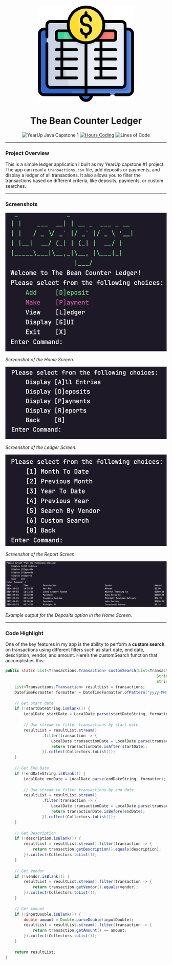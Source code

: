 <p align="center">
  <img src="src/main/resources/images/icon.png" alt="Logo" width="300"/>
</p>

<center>

# The Bean Counter Ledger

![YearUp Java Capstone 1](https://img.shields.io/badge/YearUp%20Java%20Capstone%201-blueviolet?style=for-the-badge)
[![Hours Coding](https://wakatime.com/badge/user/018d6ba0-92b9-4fd1-bdc3-7c0f7b3f179c/project/ccdc5d8d-c55f-47ce-a283-1df113eefa3a.svg?style=for-the-badge)](https://wakatime.com/badge/user/018d6ba0-92b9-4fd1-bdc3-7c0f7b3f179c/project/ccdc5d8d-c55f-47ce-a283-1df113eefa3a)
![Lines of Code](https://img.shields.io/badge/lines_of_code-1k-brightgreen?style=for-the-badge)

</center>

---

### Project Overview

This is a simple ledger application I built as my YearUp capstone #1 project. 
The app can read a `transactions.csv` file, add deposits or payments, and display a ledger of all transactions. 
It also allows you to filter the transactions based on different criteria, like deposits, payments, or custom searches.

---

### Screenshots
![Home Screen](src/main/resources/images/HomeScreen.png)


*Screenshot of the Home Screen.*

![Ledger Screen](src/main/resources/images/LedgerScreen.png)


*Screenshot of the Ledger Screen.*

![Report Screen](src/main/resources/images/ReportScreen.png)


*Screenshot of the Report Screen.*

![Example Output](src/main/resources/images/outputExample.png)


*Example output for the Deposits option in the Home Screen.*

---

### Code Highlight

One of the key features in my app is the ability to perform a **custom search** on transactions using different filters 
such as start date, end date, description, vendor, and amount. Here’s the customSearch function that accomplishes this:

```java
public static List<Transactions.Transaction> customSearch(List<Transactions.Transaction> transactions,
                                                                  String startDateString, String endDateString,
                                                                  String description, String vendor, String inputDouble) {
    List<Transactions.Transaction> resultList = transactions;
    DateTimeFormatter formatter = DateTimeFormatter.ofPattern("yyyy-MM-dd");

    // Get Start date
    if (!startDateString.isBlank()) {
        LocalDate startDate = LocalDate.parse(startDateString, formatter);

        // Use stream to filter transactions by start date
        resultList = resultList.stream()
                .filter(transaction -> {
                    LocalDate transactionDate = LocalDate.parse(transaction.getDate(), formatter);
                    return transactionDate.isAfter(startDate);
                }).collect(Collectors.toList());
    }

    // Get End Date
    if (!endDateString.isBlank()) {
        LocalDate endDate = LocalDate.parse(endDateString, formatter);

        // Use stream to filter transactions by end date
        resultList = resultList.stream()
                .filter(transaction -> {
                    LocalDate transactionDate = LocalDate.parse(transaction.getDate(), formatter);
                    return transactionDate.isBefore(endDate);
                }).collect(Collectors.toList());
    }

    // Get Description
    if (!description.isBlank()) {
        resultList = resultList.stream().filter(transaction -> {
            return transaction.getDescription().equals(description);
        }).collect(Collectors.toList());
    }

    // Get Vendor
    if (!vendor.isBlank()) {
        resultList = resultList.stream().filter(transaction -> {
            return transaction.getVendor().equals(vendor);
        }).collect(Collectors.toList());
    }

    // Get Amount
    if (!inputDouble.isBlank()) {
        double amount = Double.parseDouble(inputDouble);
        resultList = resultList.stream().filter(transaction -> {
            return transaction.getAmount() == amount;
        }).collect(Collectors.toList());
    }

    return resultList;
}

```
